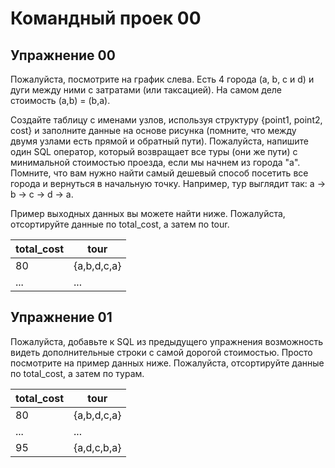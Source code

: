 # Командный проек 00

## Упражнение 00

Пожалуйста, посмотрите на график слева. 
Есть 4 города (a, b, c и d) и дуги между ними с затратами (или таксацией). На самом деле стоимость (a,b) = (b,a).

Создайте таблицу с именами узлов, используя структуру {point1, point2, cost} и заполните данные на основе рисунка (помните, что между двумя узлами есть прямой и обратный пути).
Пожалуйста, напишите один SQL оператор, который возвращает все туры (они же пути) с минимальной стоимостью проезда, если мы начнем из города "a".
Помните, что вам нужно найти самый дешевый способ посетить все города и вернуться в начальную точку. Например, тур выглядит так: a -> b -> c -> d -> a.

Пример выходных данных вы можете найти ниже. Пожалуйста, отсортируйте данные по total_cost, а затем по tour.

| total_cost | tour |
| ------ | ------ |
| 80 | {a,b,d,c,a} |
| ... | ... |


## Упражнение 01

Пожалуйста, добавьте к SQL из предыдущего упражнения возможность видеть дополнительные строки с самой дорогой стоимостью. Просто посмотрите на пример данных ниже. Пожалуйста, отсортируйте данные по total_cost, а затем по турам.


| total_cost | tour |
| ------ | ------ |
| 80 | {a,b,d,c,a} |
| ... | ... |
| 95 | {a,d,c,b,a} |
